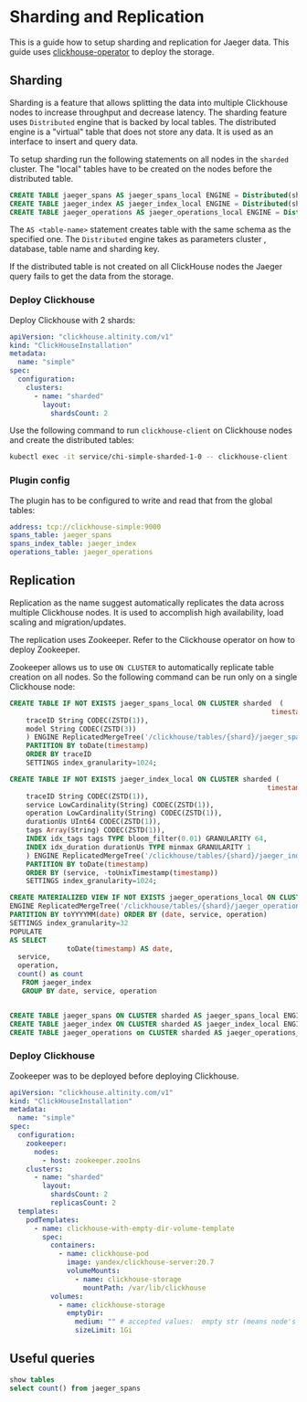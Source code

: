 # Sharding and Replication

This is a guide how to setup sharding and replication for Jaeger data.
This guide uses [clickhouse-operator](https://github.com/Altinity/clickhouse-operator) to deploy
the storage.

## Sharding

Sharding is a feature that allows splitting the data into multiple Clickhouse nodes to
increase throughput and decrease latency.
The sharding feature uses `Distributed` engine that is backed by local tables.
The distributed engine is a "virtual" table that does not store any data. It is used as 
an interface to insert and query data.

To setup sharding run the following statements on all nodes in the `sharded` cluster.
The "local" tables have to be created on the nodes before the distributed table.

```sql
CREATE TABLE jaeger_spans AS jaeger_spans_local ENGINE = Distributed(sharded, default, jaeger_spans, rand());
CREATE TABLE jaeger_index AS jaeger_index_local ENGINE = Distributed(sharded, default, jaeger_index, rand());
CREATE TABLE jaeger_operations AS jaeger_operations_local ENGINE = Distributed(sharded, default, jaeger_operations, rand());
```

The `AS <table-name>` statement creates table with the same schema as the specified one. 
The `Distributed` engine takes as parameters cluster , database, table name and sharding key.

If the distributed table is not created on all ClickHouse nodes the Jaeger query fails to get the data from the storage.

### Deploy Clickhouse

Deploy Clickhouse with 2 shards:

```yaml
apiVersion: "clickhouse.altinity.com/v1"
kind: "ClickHouseInstallation"
metadata:
  name: "simple"
spec:
  configuration:
    clusters:
      - name: "sharded"
        layout:
          shardsCount: 2
```

Use the following command to run `clickhouse-client` on Clickhouse nodes and create the distributed tables:
```bash
kubectl exec -it service/chi-simple-sharded-1-0 -- clickhouse-client
```

### Plugin config

The plugin has to be configured to write and read that from the global tables:

```yaml
address: tcp://clickhouse-simple:9000
spans_table: jaeger_spans
spans_index_table: jaeger_index
operations_table: jaeger_operations
```

## Replication

Replication as the name suggest automatically replicates the data across multiple Clickhouse nodes.
It is used to accomplish high availability, load scaling and migration/updates.

The replication uses Zookeeper. Refer to the Clickhouse operator on how to deploy Zookeeper.

Zookeeper allows us to use `ON CLUSTER` to automatically replicate table creation on all nodes.
So the following command can be run only on a single Clickhouse node:

```sql
CREATE TABLE IF NOT EXISTS jaeger_spans_local ON CLUSTER sharded  (
                                                                timestamp DateTime CODEC(Delta, ZSTD(1)),
    traceID String CODEC(ZSTD(1)),
    model String CODEC(ZSTD(3))
    ) ENGINE ReplicatedMergeTree('/clickhouse/tables/{shard}/jaeger_spans', '{replica}')
    PARTITION BY toDate(timestamp)
    ORDER BY traceID
    SETTINGS index_granularity=1024;

CREATE TABLE IF NOT EXISTS jaeger_index_local ON CLUSTER sharded (
                                                               timestamp DateTime CODEC(Delta, ZSTD(1)),
    traceID String CODEC(ZSTD(1)),
    service LowCardinality(String) CODEC(ZSTD(1)),
    operation LowCardinality(String) CODEC(ZSTD(1)),
    durationUs UInt64 CODEC(ZSTD(1)),
    tags Array(String) CODEC(ZSTD(1)),
    INDEX idx_tags tags TYPE bloom_filter(0.01) GRANULARITY 64,
    INDEX idx_duration durationUs TYPE minmax GRANULARITY 1
    ) ENGINE ReplicatedMergeTree('/clickhouse/tables/{shard}/jaeger_index', '{replica}')
    PARTITION BY toDate(timestamp)
    ORDER BY (service, -toUnixTimestamp(timestamp))
    SETTINGS index_granularity=1024;

CREATE MATERIALIZED VIEW IF NOT EXISTS jaeger_operations_local ON CLUSTER sharded
ENGINE ReplicatedMergeTree('/clickhouse/tables/{shard}/jaeger_operations', '{replica}')
PARTITION BY toYYYYMM(date) ORDER BY (date, service, operation)
SETTINGS index_granularity=32
POPULATE
AS SELECT
              toDate(timestamp) AS date,
  service,
  operation,
  count() as count
   FROM jaeger_index
   GROUP BY date, service, operation


CREATE TABLE jaeger_spans ON CLUSTER sharded AS jaeger_spans_local ENGINE = Distributed(sharded, default, jaeger_spans, rand());
CREATE TABLE jaeger_index ON CLUSTER sharded AS jaeger_index_local ENGINE = Distributed(sharded, default, jaeger_index, rand());
CREATE TABLE jaeger_operations on CLUSTER sharded AS jaeger_operations_local ENGINE = Distributed(sharded, default, jaeger_operations, rand());
```

### Deploy Clickhouse

Zookeeper was to be deployed before deploying Clickhouse.

```yaml
apiVersion: "clickhouse.altinity.com/v1"
kind: "ClickHouseInstallation"
metadata:
  name: "simple"
spec:
  configuration:
    zookeeper:
      nodes:
        - host: zookeeper.zoo1ns
    clusters:
      - name: "sharded"
        layout:
          shardsCount: 2
          replicasCount: 2
  templates:
    podTemplates:
      - name: clickhouse-with-empty-dir-volume-template
        spec:
          containers:
            - name: clickhouse-pod
              image: yandex/clickhouse-server:20.7
              volumeMounts:
                - name: clickhouse-storage
                  mountPath: /var/lib/clickhouse
          volumes:
            - name: clickhouse-storage
              emptyDir:
                medium: "" # accepted values:  empty str (means node's default medium) or "Memory"
                sizeLimit: 1Gi
```

## Useful queries

```sql
show tables
select count() from jaeger_spans
```
